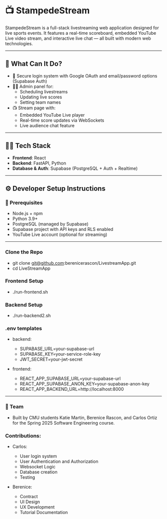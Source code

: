# 📺 StampedeStream

StampedeStream is a full-stack livestreaming web application designed for live sports events. It features a real-time scoreboard, embedded YouTube Live video stream, and interactive live chat — all built with modern web technologies.

---

## 🚀 What Can It Do?

- 🔐 Secure login system with Google OAuth and email/password options (Supabase Auth)
- 🧑‍💼 Admin panel for:
  - Scheduling livestreams
  - Updating live scores
  - Setting team names
- 📺 Stream page with:
  - Embedded YouTube Live player
  - Real-time score updates via WebSockets
  - Live audience chat feature

---

## 🧑‍💻 Tech Stack

- **Frontend**: React
- **Backend**: FastAPI, Python
- **Database & Auth**: Supabase (PostgreSQL + Auth + Realtime)

---

## ⚙️ Developer Setup Instructions

### 🧩 Prerequisites

- Node.js + npm
- Python 3.9+
- PostgreSQL (managed by Supabase)
- Supabase project with API keys and RLS enabled
- YouTube Live account (optional for streaming)

---

### Clone the Repo

 - git clone git@github.com:berenicerascon/LivestreamApp.git
 - cd LiveStreamApp

### Frontend Setup

 - ./run-frontend.sh

### Backend Setup

 - ./run-backend2.sh

### .env templates

 - backend:
   - SUPABASE_URL=your-supabase-url
   - SUPABASE_KEY=your-service-role-key
   - JWT_SECRET=your-jwt-secret


 - frontend:
   - REACT_APP_SUPABASE_URL=your-supabase-url
   - REACT_APP_SUPABASE_ANON_KEY=your-supabase-anon-key
   - REACT_APP_BACKEND_URL=http://localhost:8000 

---

### 🙌 Team

 - Built by CMU students Katie Martin, Berenice Rascon, and Carlos Ortiz for the Spring 2025 Software Engineering course.

 ### Contributions:
  - Carlos:
    - User login system 
    - User Authentication and Authorization
    - Websocket Logic
    - Database creation
    - Testing

  - Berenice:
    - Contract 
    - UI Design
    - UX Development 
    - Tutorial Documentation
